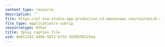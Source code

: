 ```yaml
---
content_type: resource
description: ''
file: https://ol-ocw-studio-app-production.s3.amazonaws.com/courses/6-451-principles-of-digital-communication-ii-spring-2005/de811242449e5072b7552830550225ea_47yJ7g6DzkA.vtt
file_type: application/x-subrip
resourcetype: Other
title: 3play caption file
uid: de811242-449e-5072-b755-2830550225ea
---
```

